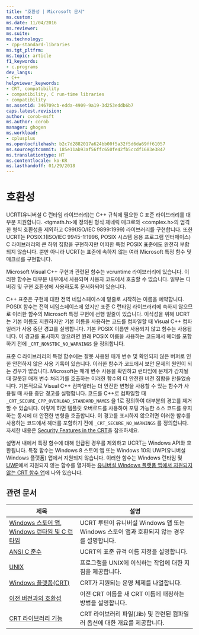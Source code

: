 ```yaml
---
title: "호환성 | Microsoft 문서"
ms.custom: 
ms.date: 11/04/2016
ms.reviewer: 
ms.suite: 
ms.technology:
- cpp-standard-libraries
ms.tgt_pltfrm: 
ms.topic: article
f1_keywords:
- c.programs
dev_langs:
- C++
helpviewer_keywords:
- CRT, compatibility
- compatibility, C run-time libraries
- compatibility
ms.assetid: 346709cb-edda-4909-9a19-3d253eddb6b7
caps.latest.revision: 
author: corob-msft
ms.author: corob
manager: ghogen
ms.workload:
- cplusplus
ms.openlocfilehash: b2c7d2882017a624bb00f5a32f5d6da69ff61057
ms.sourcegitcommit: 185e11ab93af56ffc650fe42fb5ccdf1683e3847
ms.translationtype: HT
ms.contentlocale: ko-KR
ms.lasthandoff: 01/29/2018
---
```

# <a name="compatibility"></a>호환성
UCRT(유니버설 C 런타임 라이브러리)는 C++ 규칙에 필요한 C 표준 라이브러리를 대부분 지원합니다. \<tgmath.h>에 정의된 형식 제네릭 매크로와 \<complex.h>의 엄격한 형식 호환성을 제외하고 C99(ISO/IEC 9899:1999) 라이브러리를 구현합니다. 또한 UCRT는 POSIX.1(ISO/IEC 9945-1:1996, POSIX 시스템 응용 프로그램 인터페이스) C 라이브러리의 큰 하위 집합을 구현하지만 어떠한 특정 POSIX 표준에도 완전히 부합되지 않습니다.  뿐만 아니라 UCRT는 표준에 속하지 않는 여러 Microsoft 특정 함수 및 매크로를 구현합니다.  
  
 Microsoft Visual C++ 구현과 관련된 함수는 vcruntime 라이브러리에 있습니다.  이러한 함수는 대부분 내부에서 사용되며 사용자 코드에서 호출할 수 없습니다. 일부는 디버깅 및 구현 호환성에 사용하도록 문서화되어 있습니다.  
  
 C++ 표준은 구현에 대한 전역 네임스페이스에 밑줄로 시작하는 이름을 예약합니다. POSIX 함수는 전역 네임스페이스에 있지만 표준 C 런타임 라이브러리에 속하지 않으므로 이러한 함수의 Microsoft 특정 구현에 선행 밑줄이 있습니다. 이식성을 위해 UCRT는 기본 이름도 지원하지만 기본 이름을 사용하는 코드를 컴파일할 때 Visual C++ 컴파일러가 사용 중단 경고를 실행합니다. 기본 POSIX 이름만 사용되지 않고 함수는 사용됩니다. 이 경고를 표시하지 않으려면 원래 POSIX 이름을 사용하는 코드에서 헤더를 포함하기 전에 `_CRT_NONSTDC_NO_WARNINGS` 을 정의합니다.  
  
 표준 C 라이브러리의 특정 함수에는 잘못 사용된 매개 변수 및 확인되지 않은 버퍼로 인한 안전하지 않은 사용 기록이 있습니다. 이러한 함수가 코드에서 보안 문제의 원인이 되는 경우가 많습니다. Microsoft는 매개 변수 사용을 확인하고 런타임에 문제가 감지될 때 잘못된 매개 변수 처리기를 호출하는 이러한 함수의 더 안전한 버전 집합을 만들었습니다.  기본적으로 Visual C++ 컴파일러는 더 안전한 변형을 사용할 수 있는 함수가 사용될 때 사용 중단 경고를 실행합니다. 코드를 C++로 컴파일할 때 `_CRT_SECURE_CPP_OVERLOAD_STANDARD_NAMES` 을 1로 정의하여 대부분의 경고를 제거할 수 있습니다. 이렇게 하면 템플릿 오버로드를 사용하여 포팅 가능한 소스 코드를 유지하는 동시에 더 안전한 변형을 호출합니다. 이 경고를 표시하지 않으려면 이러한 함수를 사용하는 코드에서 헤더를 포함하기 전에 `_CRT_SECURE_NO_WARNINGS` 를 정의합니다. 자세한 내용은 [Security Features in the CRT](../c-runtime-library/security-features-in-the-crt.md)을 참조하세요.  
  
 설명서 내에서 특정 함수에 대해 언급된 경우를 제외하고 UCRT는 Windows API와 호환됩니다.  특정 함수는 Windows 8 스토어 앱 또는 Windows 10의 UWP(유니버설 Windows 플랫폼) 앱에서 지원되지 않습니다. 이러한 함수는 Windows 런타임 및 [UWP](/uwp)에서 지원되지 않는 함수를 열거하는 [유니버설 Windows 플랫폼 앱에서 지원되지 않는 CRT 함수 앱](../cppcx/crt-functions-not-supported-in-universal-windows-platform-apps.md)에 나와 있습니다.  
  
## <a name="related-articles"></a>관련 문서  
  
|제목|설명|  
|-----------|-----------------|  
|[Windows 스토어 앱, Windows 런타임 및 C 런타임](../c-runtime-library/windows-store-apps-the-windows-runtime-and-the-c-run-time.md)|UCRT 루틴이 유니버설 Windows 앱 또는 Windows 스토어 앱과 호환되지 않는 경우를 설명합니다.|  
|[ANSI C 준수](../c-runtime-library/ansi-c-compliance.md)|UCRT의 표준 규격 이름 지정을 설명합니다.|  
|[UNIX](../c-runtime-library/unix.md)|프로그램을 UNIX에 이식하는 작업에 대한 지침을 제공합니다.|  
|[Windows 플랫폼(CRT)](../c-runtime-library/windows-platforms-crt.md)|CRT가 지원되는 운영 체제를 나열합니다.|  
|[이전 버전과의 호환성](../c-runtime-library/backward-compatibility.md)|이전 CRT 이름을 새 CRT 이름에 매핑하는 방법을 설명합니다.|  
|[CRT 라이브러리 기능](../c-runtime-library/crt-library-features.md)|CRT 라이브러리 파일(.lib) 및 관련된 컴파일러 옵션에 대한 개요를 제공합니다.|